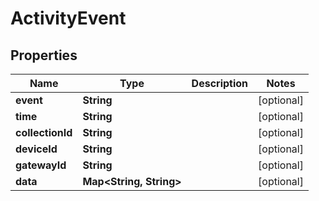 

# ActivityEvent


## Properties

| Name | Type | Description | Notes |
|------------ | ------------- | ------------- | -------------|
|**event** | **String** |  |  [optional] |
|**time** | **String** |  |  [optional] |
|**collectionId** | **String** |  |  [optional] |
|**deviceId** | **String** |  |  [optional] |
|**gatewayId** | **String** |  |  [optional] |
|**data** | **Map&lt;String, String&gt;** |  |  [optional] |



